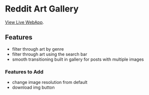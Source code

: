 # Reddit Art Gallery

[View Live WebApp](https://github.com/facebook/create-react-app).

## Features

- filter through art by genre
- filter through art using the search bar
- smooth transitioning built in gallery for posts with multiple images

### Features to Add

- change image resolution from default
- download img button